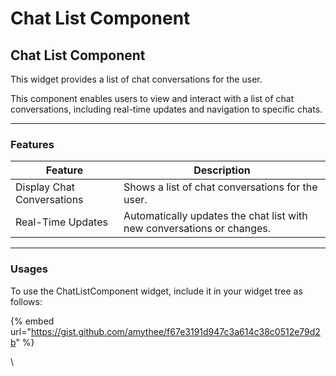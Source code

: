 # Chat List Component

## Chat List Component

This widget provides a list of chat conversations for the user.

This component enables users to view and interact with a list of chat conversations, including real-time updates and navigation to specific chats.

***

### Features

| Feature                    | Description                                                            |
| -------------------------- | ---------------------------------------------------------------------- |
| Display Chat Conversations | Shows a list of chat conversations for the user.                       |
| Real-Time Updates          | Automatically updates the chat list with new conversations or changes. |

***

### Usages

To use the ChatListComponent widget, include it in your widget tree as follows:

{% embed url="https://gist.github.com/amythee/f67e3191d947c3a614c38c0512e79d2b" %}



\

